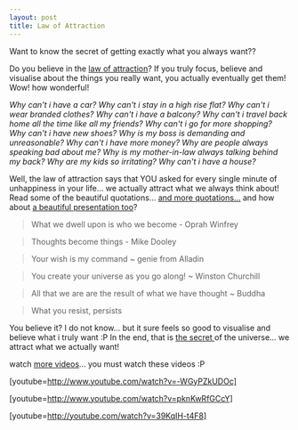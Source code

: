 ```yaml
---
layout: post
title: Law of Attraction
---
```


Want to know the secret of getting exactly what you always want?? 

Do you believe in the [law of attraction](http://law-of-attraction-info.com/)? If you truly focus, believe and visualise about the things you really want, you actually eventually get them! Wow! how wonderful!

_Why can't i have a car? Why can't i stay in a high rise flat? Why can't i wear branded clothes? Why can't i have a balcony? Why can't i travel back home all the time like all my friends? Why can't i go for more shopping? Why can't i have new shoes? Why is my boss is demanding and unreasonable? Why can't i have more money? Why are people always speaking bad about me? Why is my mother-in-law always talking behind my back? Why are my kids so irritating? Why can't i have a house?_

Well, the law of attraction says that YOU asked for every single minute of unhappiness in your life... we actually attract what we always think about! Read some of the beautiful quotations... [and more quotations...](http://lawofattraction.meetup.com/114/boards/view/viewthread?thread=2686854) and how about [a beautiful presentation too](http://intentexperiment.com/presentation.php)?

>  

> What we dwell upon is who we become - Oprah Winfrey 

> Thoughts become things - Mike Dooley

> Your wish is my command ~ genie from Alladin

> You create your universe as you go along! ~ Winston Churchill

> All that we are are the result of what we have thought ~ Buddha

> What you resist, persists

You believe it? I do not know... but it sure feels so good to visualise and believe what i truly want :P In the end, that is [the secret ](http://thesecret.tv/home.html)of the universe... we attract what we actually want!

watch [more videos](http://youtube.com/results?search_query=the+secret+law+of+attraction)... you must watch these videos :P

[youtube=http://www.youtube.com/watch?v=-WGyPZkUDOc]

[youtube=http://www.youtube.com/watch?v=pknKwRfGCcY]

[youtube=http://youtube.com/watch?v=39KqIH-t4F8]
